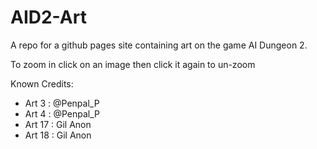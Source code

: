 # AID2-Art
A repo for a github pages site containing art on the game AI Dungeon 2.

To zoom in click on an image then click it again to un-zoom

Known Credits:
- Art 3 : @Penpal_P
- Art 4 : @Penpal_P
- Art 17 : Gil Anon
- Art 18 : Gil Anon
